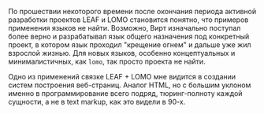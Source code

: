 По прошествии некоторого времени после окончания периода активной разработки проектов LEAF и LOMO становится понятно, что примеров применения языков не найти. Возможно, Вирт изначально поcтупал более верно и разрабатывал язык общего назначения под конкретный проект, в котором язык проходил "крещение огнем" и дальше уже жил взрослой жизнью. Для новых языков, особенно концептуальных и минималистичных, как `lomo`, так просто проекта не найти.

Одно из применений связке LEAF + LOMO мне видится в создании систем построения веб-страниц. Аналог HTML, но с большим уклоном именно в программирование всего подряд, тюринг-полноту каждой сущности, а не в text markup, как это видели в 90-х.
